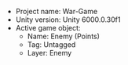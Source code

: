 <!-- UNITY CODE ASSIST INSTRUCTIONS START -->
- Project name: War-Game
- Unity version: Unity 6000.0.30f1
- Active game object:
  - Name: Enemy (Points)
  - Tag: Untagged
  - Layer: Enemy
<!-- UNITY CODE ASSIST INSTRUCTIONS END -->